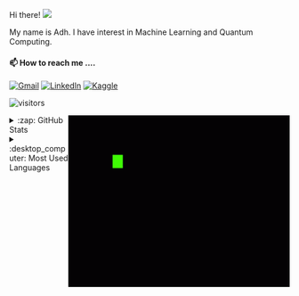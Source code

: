 Hi there! <img src="https://raw.githubusercontent.com/MartinHeinz/MartinHeinz/master/wave.gif" width="30px">

My name is Adh. I have interest in Machine Learning and Quantum Computing.

#### 📫 How to reach me ....

[![Gmail](https://img.shields.io/badge/--linkedin?label=Gmail&logo=gmail&style=social)](mailto:adh.isl.almrjl@gmail.com)
[![LinkedIn](https://img.shields.io/badge/--linkedin?label=LinkedIn&logo=LinkedIn&style=social)](https://www.linkedin.com/in/islamuddin-alimurrijal-1a671520a/)
[![Kaggle](https://img.shields.io/badge/--linkedin?label=Kaggle&logo=Kaggle&style=social)](https://www.kaggle.com/ialimurrijal)

![visitors](https://visitor-badge.glitch.me/badge?page_id=${adh182}.${adh182/adh182})   

<img align="right" alt="GIF" src="https://github.com/adh182/adh182/blob/master/coding.gif?raw=true" width="398" height="308" />

<p float="left">
  <details>
  <summary>:zap: GitHub Stats</summary>
  <img align="center" src="https://github-readme-stats.vercel.app/api?username=adh182&show_icons=true&theme=gruvbox" height=150em />
  </details>
  
  <details>
  <summary>:desktop_computer: Most Used Languages</summary>
  <img align="center" src="https://github-readme-stats.vercel.app/api/top-langs/?username=adh182&hide=jupyter%20notebook,ruby&layout=compact&theme=gruvbox" height=170em />
  </details>
</p>

<!---
adh182/adh182 is a ✨ special ✨ repository because its `README.md` (this file) appears on your GitHub profile.
You can click the Preview link to take a look at your changes.
--->
